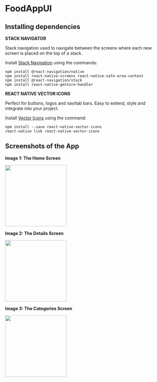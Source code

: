 # FoodAppUI

## Installing dependencies

**STACK NAVIGATOR**

Stack navigation used to navigate between the screens where each new screen is placed on the top of a stack.

Install [Stack Navigation](https://reactnavigation.org/docs/stack-navigator/) using the commands:
```
npm install @react-navigation/native
npm install react-native-screens react-native-safe-area-context
npm install @react-navigation/stack
npm install react-native-gesture-handler
```

**REACT NATIVE VECTOR ICONS**

Perfect for buttons, logos and nav/tab bars. Easy to extend, style and integrate into your project.

Install [Vector Icons](https://www.npmjs.com/package/react-native-vector-icons) using the command:
```
npm install --save react-native-vector-icons
react-native link react-native-vector-icons
```

## Screenshots of the App

**Image 1: The Home Screen**

<img src="https://user-images.githubusercontent.com/88975859/172908015-9013bc90-017f-4661-a4ec-e4a40a379b26.png" width="200">

**Image 2: The Details Screen**

<img src="https://user-images.githubusercontent.com/88975859/172908081-1102f830-7e4f-4a3b-a489-5ef463091e39.png" width="200">

**Image 3: The Categories Screen**

<img src="https://user-images.githubusercontent.com/88975859/172908271-e8019048-c89c-4a7d-9d87-35c0d2309a85.png" width="200">

